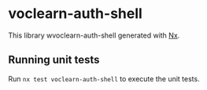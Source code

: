 # voclearn-auth-shell

This library wvoclearn-auth-shell generated with [Nx](https://nx.dev).

## Running unit tests

Run `nx test voclearn-auth-shell` to execute the unit tests.
